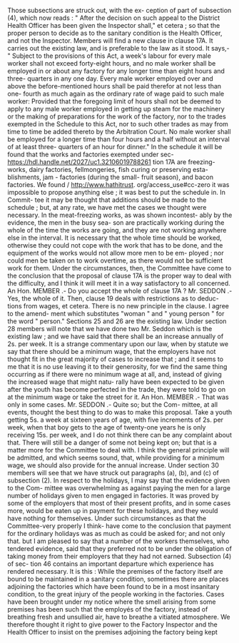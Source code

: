 Those subsections are struck out, with the ex- ception of part of subsection (4), which now reads : " After the decision on such appeal to the District Health Officer has been given the Inspector shall," et cetera ; so that the proper person to decide as to the sanitary condition is the Health Officer, and not the Inspector. Members will find a new clause in clause 17A. It carries out the existing law, and is preferable to the law as it stood. It says,- " Subject to the provisions of this Act, a week's labour for every male worker shall not exceed forty-eight hours, and no male worker shall be employed in or about any factory for any longer time than eight hours and three- quarters in any one day. Every male worker employed over and above the before-mentioned hours shall be paid therefor at not less than one- fourth as much again as the ordinary rate of wage paid to such male worker: Provided that the foregoing limit of hours shall not be deemed to apply to any male worker employed in getting up steam for the machinery or the making of preparations for the work of the factory, nor to the trades exempted in the Schedule to this Act, nor to such other trades as may from time to time be added thereto by the Arbitration Court. No male worker shall be employed for a longer time than four hours and a half without an interval of at least three- quarters of an hour for dinner." In the schedule it will be found that the works and factories exempted under sec- https://hdl.handle.net/2027/uc1.32106019788261 tion 17A are freezing-works, dairy factories, fellmongeries, fish curing or preserving esta- blishments, jam - factories (during the small- fruit season), and bacon factories. We found / http://www.hathitrust. org/access\_use#cc-zero it was impossible to propose anything else ; it was best to put the schedule in. In Commit- tee it may be thought that additions should be made to the schedule ; but, at any rate, we have met the cases we thought were necessary. In the meat-freezing works, as was shown incontest- ably by the evidence, the men in the busy sea- son are practically working during the whole of the time the works are going, and they are not working anywhere else in the interval. It is necessary that the whole time should be worked, otherwise they could not cope with the work that has to be done, and the equipment of the works would not allow more men to be em- ployed ; nor could men be taken on to work overtime, as there would not be sufficient work for them. Under the circumstances, then, the Committee have come to the conclusion that the proposal of clause 17A is the proper way to deal with the difficulty, and I think it will meet it in a way satisfactory to all concerned. An Hon. MEMBER .- Do you accept the whole of clause 17A ? Mr. SEDDON .- Yes, the whole of it. Then, clause 19 deals with restrictions as to deduc- tions from wages, et cetera. There is no new principle in the clause. I agree to the amend- ment which substitutes "woman " and " young person " for the word " person." Sections 25 and 26 are the existing law. Under section 28 members will note that we have done two Mr. Seddon which is the existing law ; and we have said that there shall be an increase annually of 2s. per week. It is a strange commentary upon our law, when by statute we say that there should be a minimum wage, that the employers have not thought fit in the great majority of cases to increase that ; and it seems to me that it <!-- PageHeader="1" --> is no use leaving it to their generosity, for we find the same thing occurring as if there were no minimum wage at all, and, instead of giving the increased wage that might natu- rally have been expected to be given after the youth has become perfected in the trade, they were told to go on at the minimum wage or take the street for it. An Hon. MEMBER .- That was only in some cases. Mr. SEDDON .- Quite so; but the Com- mittee, at all events, thought the best thing to do was to make this proposal. Take a youth getting 5s. a week at sixteen years of age, with five increments of 2s. per week, when that boy gets to the age of twenty-one years he is only receiving 15s. per week, and I do not think there can be any complaint about that. There will still be a danger of some not being kept on; but that is a matter more for the Committee to deal with. I think the general principle will be admitted, and which seems sound, that, while providing for a minimum wage, we should also provide for the annual increase. Under section 30 members will see that we have struck out paragraphs (a), (b), and (c) of subsection (2). In respect to the holidays, I may say that the evidence given to the Com- mittee was overwhelming as against paying the men for a large number of holidays given to men engaged in factories. It was proved by some of the employers that most of their present profits, and in some cases more, would be eaten up in payment for these holidays, and they would have nothing for themselves. Under such circumstances as that the Committee-very properly I think- have come to the conclusion that payment for the ordinary holidays was as much as could be asked for; and not only that. but I am pleased to say that a number of the workers themselves, who tendered evidence, said that they preferred not to be under the obligation of taking money from their employers that they had not earned. Subsection (4) of sec- tion 46 contains an important departure which experience has rendered necessary. It is this : While the premises of the factory itself are bound to be maintained in a sanitary condition, sometimes there are places adjoining the factories which have been found to be in a most insanitary condition, to the great injury of the people working in the factories. Cases have been brought under my notice where the smell arising from some premises has been such that the employés of the factory, instead of breathing fresh and unsullied air, have to breathe a vitiated atmosphere. We therefore thought it right to give power to the Factory Inspector and the Health Officer to insist on the premises adjoining the factory being kept 
